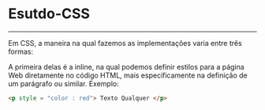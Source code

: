 # Esutdo-CSS
--------------------------------------------------
Em CSS, a maneira na qual fazemos as implementações varia entre três formas:

A primeira delas é a inline, na qual podemos definir estilos para a página Web diretamente no código HTML, mais especificamente na definição de um parágrafo ou similar. Exemplo:

~~~HTML
<p style = "color : red"> Texto Qualquer </p>
~~~
